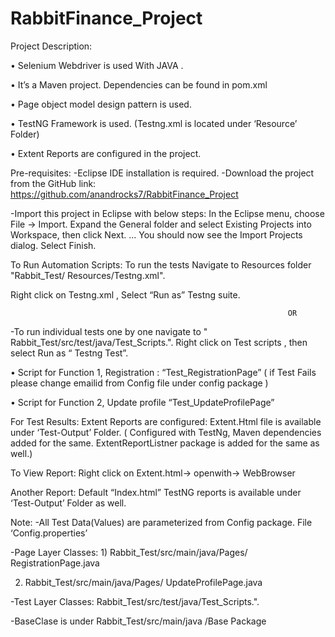# RabbitFinance_Project

Project Description: 

•	Selenium Webdriver is used With JAVA .

•	It’s a Maven project. Dependencies can be found in pom.xml 

•	Page object model design pattern is used. 

•	TestNG Framework is used. (Testng.xml is located under ‘Resource’ Folder)

•	Extent Reports are configured in the project.

Pre-requisites: 
-Eclipse IDE installation is required.
-Download the project from the GitHub link:  https://github.com/anandrocks7/RabbitFinance_Project


-Import this project in Eclipse with below steps:
In the Eclipse menu, choose File -> Import.
Expand the General folder and select Existing Projects into Workspace, then click Next. ...
You should now see the Import Projects dialog.  Select Finish.


To Run Automation Scripts:
To run the tests Navigate to Resources folder  "Rabbit_Test/ Resources/Testng.xml". 

Right click on Testng.xml ,  Select “Run as”  Testng suite.
                                                                  
                                                                  OR
                                                                  
-To run individual tests one by one navigate to " Rabbit_Test/src/test/java/Test_Scripts.".
Right click on Test scripts , then select Run as “ Testng Test”.


•	Script for Function 1, Registration    : “Test_RegistrationPage”  ( if Test Fails please change emailid from Config file under config package )

•	Script for Function 2, Update profile   “Test_UpdateProfilePage”

For Test Results: Extent Reports are configured:
Extent.Html file is available under ‘Test-Output’ Folder. ( Configured with TestNg, Maven dependencies added for the same. ExtentReportListner package is added for the same as well.)

To View Report:  Right click on Extent.html-> openwith-> WebBrowser


Another Report:
Default “Index.html”  TestNG reports is available under ‘Test-Output’ Folder as well.

Note: 
 -All Test Data(Values) are parameterized from Config package.  File ‘Config.properties’
 
 
 
-Page Layer Classes: 1)  Rabbit_Test/src/main/java/Pages/ RegistrationPage.java

2) Rabbit_Test/src/main/java/Pages/ UpdateProfilePage.java


-Test Layer Classes:  Rabbit_Test/src/test/java/Test_Scripts.".

-BaseClase is under Rabbit_Test/src/main/java /Base Package




